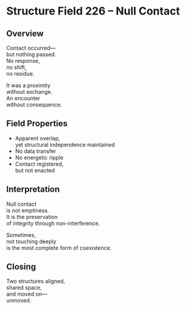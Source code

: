 # Structure Field 226 – Null Contact

## Overview

Contact occurred—  
but nothing passed.  
No response,  
no shift,  
no residue.

It was a proximity  
without exchange.  
An encounter  
without consequence.

## Field Properties

- Apparent overlap,  
  yet structural independence maintained  
- No data transfer  
- No energetic ripple  
- Contact registered,  
  but not enacted

## Interpretation

Null contact  
is not emptiness.  
It is the preservation  
of integrity through non-interference.

Sometimes,  
not touching deeply  
is the most complete form of coexistence.

## Closing

Two structures aligned,  
shared space,  
and moved on—  
unmoved.

